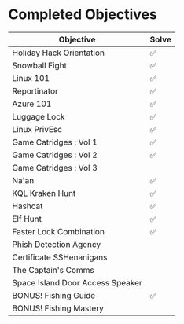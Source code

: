 # Completed Objectives

| Objective                        | Solve |
| -------------------------------- | ----- |
| Holiday Hack Orientation         | ✅    |
| Snowball Fight                   | ✅    |
| Linux 101                        | ✅    |
| Reportinator                     | ✅    |
| Azure 101                        | ✅    |
| Luggage Lock                     | ✅    |
| Linux PrivEsc                    | ✅    |
| Game Catridges : Vol 1           | ✅    |
| Game Catridges : Vol 2           | ✅    |
| Game Catridges : Vol 3           |       |
| Na'an                            | ✅    |
| KQL Kraken Hunt                  | ✅    |
| Hashcat                          | ✅    |
| Elf Hunt                         | ✅    |
| Faster Lock Combination          | ✅    |
| Phish Detection Agency           |       |
| Certificate SSHenanigans         |       |
| The Captain's Comms              |       |
| Space Island Door Access Speaker |       |
| BONUS! Fishing Guide             | ✅    |
| BONUS! Fishing Mastery           |       |
